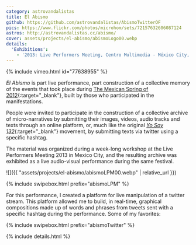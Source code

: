 ```yaml
---
category: astrovandalistas
title: El Abismo
github: https://github.com/astrovandalistas/AbismoTwitterOF
pics: https://www.flickr.com/photos/microhom/sets/72157632606087124
astros: http://astrovandalistas.cc/abismo/
cover: assets/projects/el-abismo/abismoLogo00.webp
details:
  'Exhibitions':
    - '2013: Live Performers Meeting, Centro Multimedia - México City, MX'
---
```

{% include vimeo.html id="77638955" %}

*El Abismo* is part live performance, part construction of a collective memory of the events that took place during [The Mexican Spring of 2012](http://en.wikipedia.org/wiki/Yo_Soy_132){:target="_blank"}, built by those who participated in the manifestations.

People were invited to participate in the construction of a collective archive of micro-narratives by submitting their images, videos, audio tracks and texts through an online platform, or, much like the original [*Yo Soy 132*](http://en.wikipedia.org/wiki/Yo_Soy_132){:target="_blank"} movement, by submitting texts via twitter using a specific hashtag.

The material was organized during a week-long workshop at the Live Performers Meeting 2013 in Mexico City, and the resulting archive was exhibited as a live audio-visual performance during the same festival.

![]({{ "assets/projects/el-abismo/abismoLPM00.webp" | relative_url }})

{% include swipebox.html prefix="abismoLPM" %}

For this performance, I created a platform for live manipulation of a twitter stream. This platform allowed me to build, in real-time, graphical compositions made up of words and phrases from tweets sent with a specific hashtag during the performance. Some of my favorites:

{% include swipebox.html prefix="abismoTwitter" %}

{% include details.html %}
